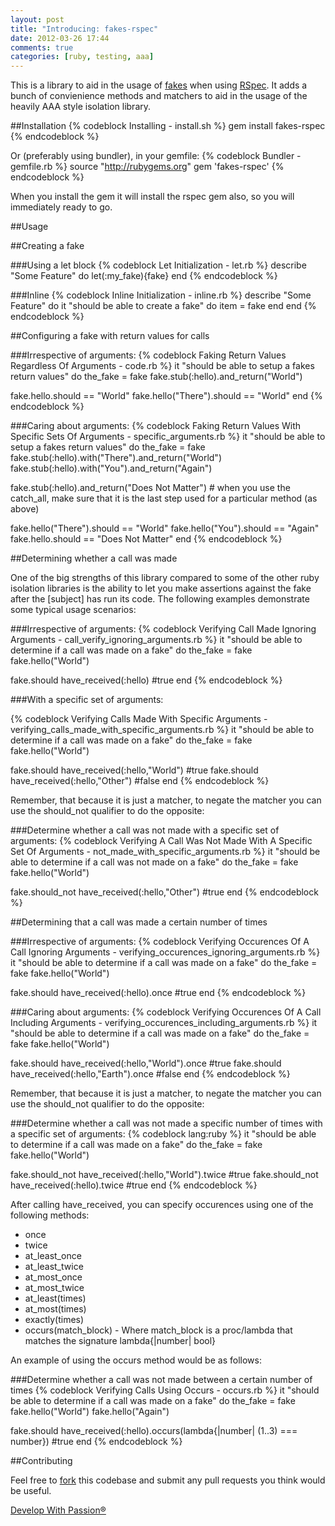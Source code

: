 ```yaml
---
layout: post
title: "Introducing: fakes-rspec"
date: 2012-03-26 17:44
comments: true
categories: [ruby, testing, aaa]
---
```

This is a library to aid in the usage of [fakes](http://github.com/developwithpassion/fakes) when using [RSpec](https://github.com/rspec/rspec). It adds a bunch of convienience methods and matchers to aid in the usage of the heavily AAA style isolation library.

##Installation
{% codeblock Installing - install.sh %}
gem install fakes-rspec
{% endcodeblock %}

Or (preferably using bundler), in your gemfile:
{% codeblock Bundler - gemfile.rb %}
source "http://rubygems.org"
gem 'fakes-rspec'
{% endcodeblock %}

When you install the gem it will install the rspec gem also, so you will immediately ready to go.

##Usage

##Creating a fake

###Using a let block
{% codeblock  Let Initialization - let.rb %}
describe "Some Feature" do
  let(:my_fake){fake}
end
{% endcodeblock %}

###Inline
{% codeblock  Inline Initialization - inline.rb %}
describe "Some Feature" do
  it "should be able to create a fake" do
    item = fake
  end
end
{% endcodeblock %}

##Configuring a fake with return values for calls

###Irrespective of arguments:
{% codeblock  Faking Return Values Regardless Of Arguments - code.rb %}
it "should be able to setup a fakes return values" do
  the_fake = fake
  fake.stub(:hello).and_return("World")

  fake.hello.should == "World"
  fake.hello("There").should == "World"
end
{% endcodeblock %}

###Caring about arguments:
{% codeblock  Faking Return Values With Specific Sets Of Arguments - specific_arguments.rb %}
it "should be able to setup a fakes return values" do
  the_fake = fake
  fake.stub(:hello).with("There").and_return("World")
  fake.stub(:hello).with("You").and_return("Again")

  fake.stub(:hello).and_return("Does Not Matter") # when you use the catch_all, make sure that it is the last step used for a particular method (as above)

  fake.hello("There").should == "World"
  fake.hello("You").should == "Again"
  fake.hello.should == "Does Not Matter"
end
{% endcodeblock %}

##Determining whether a call was made

One of the big strengths of this library compared to some of the other ruby isolation libraries is the ability to let you make assertions against the fake after the [subject] has run its code. The following examples demonstrate some typical usage scenarios:

###Irrespective of arguments:
{% codeblock  Verifying Call Made Ignoring Arguments - call_verify_ignoring_arguments.rb %}
it "should be able to determine if a call was made on a fake" do
  the_fake = fake
  fake.hello("World")

  fake.should have_received(:hello) #true
end
{% endcodeblock %}

###With a specific set of arguments:

{% codeblock  Verifying Calls Made With Specific Arguments - verifying_calls_made_with_specific_arguments.rb %}
it "should be able to determine if a call was made on a fake" do
  the_fake = fake
  fake.hello("World")

  fake.should have_received(:hello,"World") #true
  fake.should have_received(:hello,"Other") #false
end
{% endcodeblock %}

Remember, that because it is just a matcher, to negate the matcher you can use the should_not qualifier to do the opposite:

###Determine whether a call was not made with a specific set of arguments:
{% codeblock  Verifying A Call Was Not Made With A Specific Set Of Arguments - not_made_with_specific_arguments.rb %}
it "should be able to determine if a call was not made on a fake" do
  the_fake = fake
  fake.hello("World")

  fake.should_not have_received(:hello,"Other") #true
end
{% endcodeblock %}

##Determining that a call was made a certain number of times

###Irrespective of arguments:
{% codeblock  Verifying Occurences Of A Call Ignoring Arguments - verifying_occurences_ignoring_arguments.rb %}
it "should be able to determine if a call was made on a fake" do
  the_fake = fake
  fake.hello("World")

  fake.should have_received(:hello).once #true
end
{% endcodeblock %}

###Caring about arguments:
{% codeblock  Verifying Occurences Of A Call Including Arguments - verifying_occurences_including_arguments.rb %}
it "should be able to determine if a call was made on a fake" do
  the_fake = fake
  fake.hello("World")

  fake.should have_received(:hello,"World").once #true
  fake.should have_received(:hello,"Earth").once #false
end
{% endcodeblock %}

Remember, that because it is just a matcher, to negate the matcher you can use the should_not qualifier to do the opposite:

###Determine whether a call was not made a specific number of times with a specific set of arguments:
{% codeblock  lang:ruby %}
it "should be able to determine if a call was made on a fake" do
  the_fake = fake
  fake.hello("World")

  fake.should_not have_received(:hello,"World").twice #true
  fake.should_not have_received(:hello).twice #true
end
{% endcodeblock %}

After calling have_received, you can specify occurences using one of the following methods:

* once
* twice
* at_least_once
* at_least_twice
* at_most_once
* at_most_twice
* at_least(times)
* at_most(times)
* exactly(times)
* occurs(match_block) - Where match_block is a proc/lambda that matches the signature lambda{|number| bool}

An example of using the occurs method would be as follows:

###Determine whether a call was not made between a certain number of times
{% codeblock  Verifying Calls Using Occurs - occurs.rb %}
it "should be able to determine if a call was made on a fake" do
  the_fake = fake
  fake.hello("World")
  fake.hello("Again")

  fake.should have_received(:hello).occurs(lambda{|number| (1..3) === number}) #true
end
{% endcodeblock %}

##Contributing

Feel free to [fork](https://github.com/developwithpassion/fakes-rspec/fork_select) this codebase and submit any pull requests you think would be useful. 

[Develop With Passion®](http://www.developwithpassion.com)
